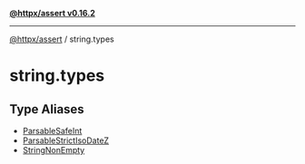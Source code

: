 [**@httpx/assert v0.16.2**](../README.md)

***

[@httpx/assert](../README.md) / string.types

# string.types

## Type Aliases

- [ParsableSafeInt](type-aliases/ParsableSafeInt.md)
- [ParsableStrictIsoDateZ](type-aliases/ParsableStrictIsoDateZ.md)
- [StringNonEmpty](type-aliases/StringNonEmpty.md)
